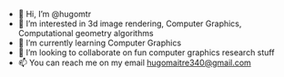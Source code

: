 - 👋 Hi, I’m @hugomtr
- 👀 I’m interested in 3d image rendering, Computer Graphics, Computational geometry algorithms
- 🌱 I’m currently learning Computer Graphics
- 💞️ I’m looking to collaborate on fun computer graphics research stuff
- 📫 You can reach me on my email hugomaitre340@gmail.com

<!---
hugomtr/hugomtr is a ✨ special ✨ repository because its `README.md` (this file) appears on your GitHub profile.
You can click the Preview link to take a look at your changes.
--->
